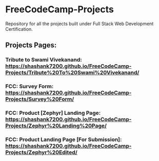 # FreeCodeCamp-Projects
Repository for all the projects built under Full Stack Web Development Certification.

## Projects Pages:

### Tribute to Swami Vivekanand: https://shashank7200.github.io/FreeCodeCamp-Projects/Tribute%20To%20Swami%20Vivekanand/

### FCC: Survey Form: https://shashank7200.github.io/FreeCodeCamp-Projects/Survey%20Form/

### FCC: Product [Zephyr] Landing Page: https://shashank7200.github.io/FreeCodeCamp-Projects/Zephyr%20Landing%20Page/

### FCC: Product Landing Page [For Submission]: https://shashank7200.github.io/FreeCodeCamp-Projects/Zephyr%20Edited/
